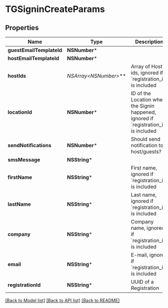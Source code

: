 # TGSigninCreateParams

## Properties
Name | Type | Description | Notes
------------ | ------------- | ------------- | -------------
**guestEmailTemplateId** | **NSNumber*** |  | [optional] 
**hostEmailTemplateId** | **NSNumber*** |  | [optional] 
**hostIds** | **NSArray&lt;NSNumber*&gt;*** | Array of Host ids, ignored if &#x60;registration_id&#x60; is included | [optional] 
**locationId** | **NSNumber*** | ID of the Location where the Signin happened, ignored if &#x60;registration_id&#x60; is included | [optional] 
**sendNotifications** | **NSNumber*** | Should send notification to host/guests? | [optional] 
**smsMessage** | **NSString*** |  | [optional] 
**firstName** | **NSString*** | First name, ignored if &#x60;registration_id&#x60; is included | [optional] 
**lastName** | **NSString*** | Last name, ignored if &#x60;registration_id&#x60; is included | [optional] 
**company** | **NSString*** | Company name, ignored if &#x60;registration_id&#x60; is included | [optional] 
**email** | **NSString*** | E-mail, ignored if &#x60;registration_id&#x60; is included | [optional] 
**registrationId** | **NSString*** | UUID of a Registration | [optional] 

[[Back to Model list]](../README.md#documentation-for-models) [[Back to API list]](../README.md#documentation-for-api-endpoints) [[Back to README]](../README.md)


